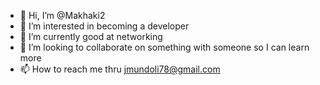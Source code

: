 - 👋 Hi, I’m @Makhaki2
- 👀 I’m interested in becoming a developer
- 🌱 I’m currently good at networking
- 💞️ I’m looking to collaborate on something with someone so I can learn more
- 📫 How to reach me thru jmundoli78@gmail.com

<!---
Makhaki2/Makhaki2 is a ✨ special ✨ repository because its `README.md` (this file) appears on your GitHub profile.
You can click the Preview link to take a look at your changes.
--->
